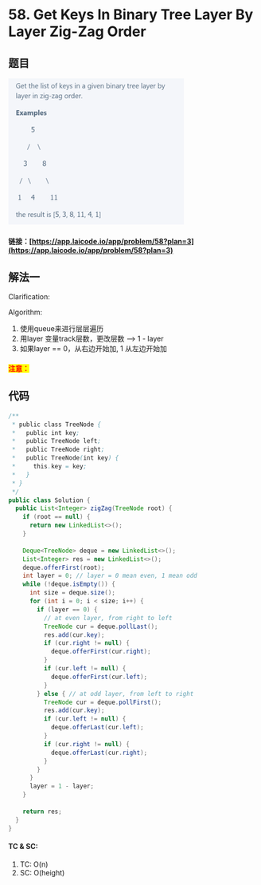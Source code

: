 # 58. Get Keys In Binary Tree Layer By Layer Zig-Zag Order

## 题目

![](<../../.gitbook/assets/image (134).png>)

#### 链接：[https://app.laicode.io/app/problem/58?plan=3](https://app.laicode.io/app/problem/58?plan=3)

## 解法一

Clarification:&#x20;

Algorithm:&#x20;

1. 使用queue来进行层层遍历
2. 用layer 变量track层数，更改层数 --> 1 - layer
3. 如果layer == 0，从右边开始加, 1 从左边开始加

#### <mark style="color:red;">注意：</mark>

## 代码

```java
/**
 * public class TreeNode {
 *   public int key;
 *   public TreeNode left;
 *   public TreeNode right;
 *   public TreeNode(int key) {
 *     this.key = key;
 *   }
 * }
 */
public class Solution {
  public List<Integer> zigZag(TreeNode root) {
    if (root == null) {
      return new LinkedList<>(); 
    }

    Deque<TreeNode> deque = new LinkedList<>();
    List<Integer> res = new LinkedList<>();
    deque.offerFirst(root);
    int layer = 0; // layer = 0 mean even, 1 mean odd
    while (!deque.isEmpty()) {
      int size = deque.size();
      for (int i = 0; i < size; i++) {
        if (layer == 0) {
          // at even layer, from right to left
          TreeNode cur = deque.pollLast();
          res.add(cur.key);
          if (cur.right != null) {
            deque.offerFirst(cur.right);
          }
          if (cur.left != null) {
            deque.offerFirst(cur.left);
          }
        } else { // at odd layer, from left to right
          TreeNode cur = deque.pollFirst();
          res.add(cur.key);
          if (cur.left != null) {
            deque.offerLast(cur.left);
          }
          if (cur.right != null) {
            deque.offerLast(cur.right);
          }
        }
      }
      layer = 1 - layer;
    }
    
    return res;
  }
}

```

#### TC & SC:&#x20;

1. TC: O(n)
2. SC: O(height)
